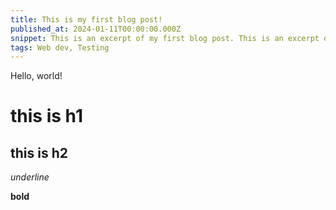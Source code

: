 ```yaml
---
title: This is my first blog post!
published_at: 2024-01-11T00:00:00.000Z
snippet: This is an excerpt of my first blog post. This is an excerpt of my first blog post. This is an excerpt of my first blog post. This is an excerpt of my first blog post. This is an excerpt of my first blog post. This is an excerpt of my first blog post. 
tags: Web dev, Testing
---
```


Hello, world!

# this is h1

## this is h2

_underline_

**bold**